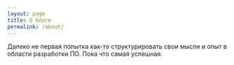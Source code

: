 ```yaml
---
layout: page
title: О блоге
permalink: /about/
---
```


Далеко не первая попытка как-то структурировать свои мысли и опыт в области разработки ПО. Пока что самая успешная.
